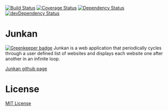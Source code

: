 [![Build Status](https://travis-ci.org/C3-TKO/junkan.svg?branch=master)](https://travis-ci.org/C3-TKO/junkan)
[![Coverage Status](https://coveralls.io/repos/github/C3-TKO/junkan/badge.svg?branch=master)](https://coveralls.io/github/C3-TKO/junkan?branch=coveralls-integration)
[![Dependency Status](https://david-dm.org/C3-TKO/junkan.svg)](https://david-dm.org/C3-TKO/junkan)
[![devDependency Status](https://david-dm.org/C3-TKO/junkan/dev-status.svg)](https://david-dm.org/C3-TKO/junkan#info=devDependencies)

# Junkan

[![Greenkeeper badge](https://badges.greenkeeper.io/C3-TKO/junkan.svg)](https://greenkeeper.io/)
Junkan is a web application that periodically cycles through a user defined list of websites and displays each website one after another in an infinite loop. 

[Junkan github page](http://c3-tko.github.io/junkan)

# License
[MIT License](LICENSE.md)
